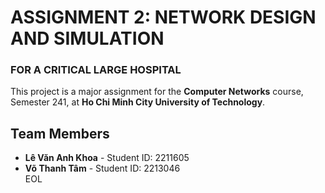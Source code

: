# ASSIGNMENT 2: NETWORK DESIGN AND SIMULATION  
### FOR A CRITICAL LARGE HOSPITAL

This project is a major assignment for the **Computer Networks** course, Semester 241, at **Ho Chi Minh City University of Technology**.

## Team Members
- **Lê Văn Anh Khoa** - Student ID: 2211605  
- **Võ Thanh Tâm** - Student ID: 2213046  
EOL

